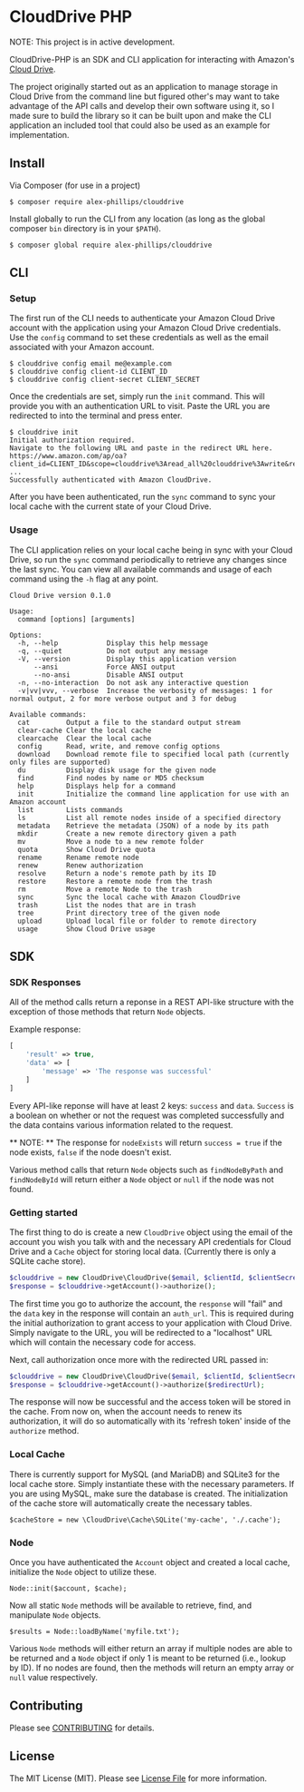# CloudDrive PHP

NOTE: This project is in active development.

CloudDrive-PHP is an SDK and CLI application for interacting with Amazon's [Cloud Drive](https://www.amazon.com/clouddrive/home).

The project originally started out as an application to manage storage in Cloud Drive from the command line but figured other's may want to take advantage of the API calls and develop their own software using it, so I made sure to build the library so it can be built upon and make the CLI application an included tool that could also be used as an example for implementation.

## Install

Via Composer (for use in a project)

```
$ composer require alex-phillips/clouddrive
```

Install globally to run the CLI from any location (as long as the global composer `bin` directory is in your `$PATH`).

```
$ composer global require alex-phillips/clouddrive
```

## CLI

### Setup

The first run of the CLI needs to authenticate your Amazon Cloud Drive account with the application using your Amazon Cloud Drive credentials. Use the `config` command to set these credentials as well as the email associated with your Amazon account.

```
$ clouddrive config email me@example.com
$ clouddrive config client-id CLIENT_ID
$ clouddrive config client-secret CLIENT_SECRET
```

Once the credentials are set, simply run the `init` command. This will provide you with an authentication URL to visit. Paste the URL you are redirected to into the terminal and press enter.

```
$ clouddrive init
Initial authorization required.
Navigate to the following URL and paste in the redirect URL here.
https://www.amazon.com/ap/oa?client_id=CLIENT_ID&scope=clouddrive%3Aread_all%20clouddrive%3Awrite&response_type=code&redirect_uri=http://localhost
...
Successfully authenticated with Amazon CloudDrive.
```

After you have been authenticated, run the `sync` command to sync your local cache with the current state of your Cloud Drive.

### Usage

The CLI application relies on your local cache being in sync with your Cloud Drive, so run the `sync` command periodically to retrieve any changes since the last sync. You can view all available commands and usage of each command using the `-h` flag at any point.

```
Cloud Drive version 0.1.0

Usage:
  command [options] [arguments]

Options:
  -h, --help            Display this help message
  -q, --quiet           Do not output any message
  -V, --version         Display this application version
      --ansi            Force ANSI output
      --no-ansi         Disable ANSI output
  -n, --no-interaction  Do not ask any interactive question
  -v|vv|vvv, --verbose  Increase the verbosity of messages: 1 for normal output, 2 for more verbose output and 3 for debug

Available commands:
  cat         Output a file to the standard output stream
  clear-cache Clear the local cache
  clearcache  Clear the local cache
  config      Read, write, and remove config options
  download    Download remote file to specified local path (currently only files are supported)
  du          Display disk usage for the given node
  find        Find nodes by name or MD5 checksum
  help        Displays help for a command
  init        Initialize the command line application for use with an Amazon account
  list        Lists commands
  ls          List all remote nodes inside of a specified directory
  metadata    Retrieve the metadata (JSON) of a node by its path
  mkdir       Create a new remote directory given a path
  mv          Move a node to a new remote folder
  quota       Show Cloud Drive quota
  rename      Rename remote node
  renew       Renew authorization
  resolve     Return a node's remote path by its ID
  restore     Restore a remote node from the trash
  rm          Move a remote Node to the trash
  sync        Sync the local cache with Amazon CloudDrive
  trash       List the nodes that are in trash
  tree        Print directory tree of the given node
  upload      Upload local file or folder to remote directory
  usage       Show Cloud Drive usage
 ```

## SDK

### SDK Responses

All of the method calls return a reponse in a REST API-like structure with the exception of those methods that return `Node` objects.

Example response:
```php
[
    'result' => true,
    'data' => [
        'message' => 'The response was successful'
    ]
]
```

Every API-like reponse will have at least 2 keys: `success` and `data`. `Success` is a boolean on whether or not the request was completed successfully and the data contains various information related to the request.

** NOTE: ** The response for `nodeExists` will return `success = true` if the node exists, `false` if the node doesn't exist.

Various method calls that return `Node` objects such as `findNodeByPath` and `findNodeById` will return either a `Node` object or `null` if the node was not found.

### Getting started

The first thing to do is create a new `CloudDrive` object using the email of the account you wish you talk with and the necessary API credentials for Cloud Drive and a `Cache` object for storing local data. (Currently there is only a SQLite cache store).

```php
$clouddrive = new CloudDrive\CloudDrive($email, $clientId, $clientSecret, new \CloudDrive\Cache\SQLite($email));
$response = $clouddrive->getAccount()->authorize();
```

The first time you go to authorize the account, the `response` will "fail" and the `data` key in the response will contain an `auth_url`. This is required during the initial authorization to grant access to your application with Cloud Drive. Simply navigate to the URL, you will be redirected to a "localhost" URL which will contain the necessary code for access.

Next, call authorization once more with the redirected URL passed in:

```php
$clouddrive = new CloudDrive\CloudDrive($email, $clientId, $clientSecret, new \CloudDrive\Cache\SQLite($email));
$response = $clouddrive->getAccount()->authorize($redirectUrl);
```

The response will now be successful and the access token will be stored in the cache. From now on, when the account needs to renew its authorization, it will do so automatically with its 'refresh token' inside of the `authorize` method.

### Local Cache

There is currently support for MySQL (and MariaDB) and SQLite3 for the local cache store. Simply instantiate these with the necessary parameters. If you are using MySQL, make sure the database is created. The initialization of the cache store will automatically create the necessary tables.

```
$cacheStore = new \CloudDrive\Cache\SQLite('my-cache', './.cache');
```

### Node

Once you have authenticated the `Account` object and created a local cache, initialize the `Node` object to utilize these.


```
Node::init($account, $cache);
```

Now all static `Node` methods will be available to retrieve, find, and manipulate `Node` objects.

```
$results = Node::loadByName('myfile.txt');
```

Various `Node` methods will either return an array if multiple nodes are able to be returned and a `Node` object if only 1 is meant to be returned (i.e., lookup by ID). If no nodes are found, then the methods will return an empty array or `null` value respectively.

## Contributing

Please see [CONTRIBUTING](CONTRIBUTING.md) for details.

## License

The MIT License (MIT). Please see [License File](LICENSE.md) for more information.
